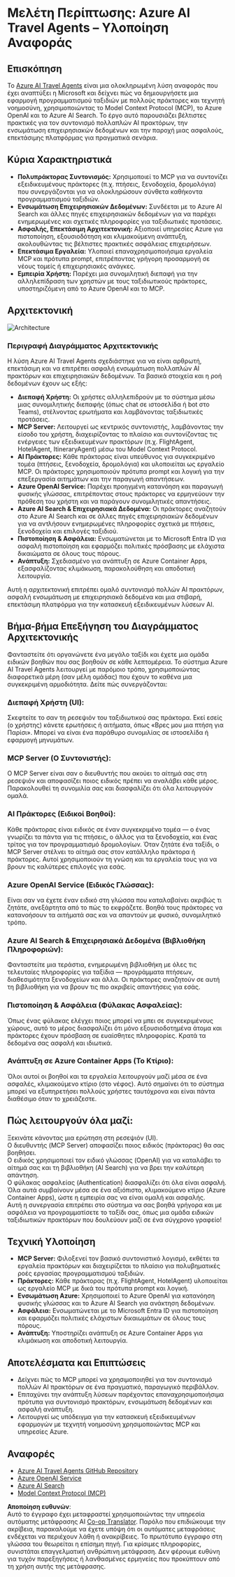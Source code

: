 <!--
CO_OP_TRANSLATOR_METADATA:
{
  "original_hash": "4d3415b9d2bf58bc69be07f945a69e07",
  "translation_date": "2025-05-20T23:38:52+00:00",
  "source_file": "09-CaseStudy/README.md",
  "language_code": "el"
}
-->
# Μελέτη Περίπτωσης: Azure AI Travel Agents – Υλοποίηση Αναφοράς

## Επισκόπηση

Το [Azure AI Travel Agents](https://github.com/Azure-Samples/azure-ai-travel-agents) είναι μια ολοκληρωμένη λύση αναφοράς που έχει αναπτύξει η Microsoft και δείχνει πώς να δημιουργήσετε μια εφαρμογή προγραμματισμού ταξιδιών με πολλούς πράκτορες και τεχνητή νοημοσύνη, χρησιμοποιώντας το Model Context Protocol (MCP), το Azure OpenAI και το Azure AI Search. Το έργο αυτό παρουσιάζει βέλτιστες πρακτικές για τον συντονισμό πολλαπλών AI πρακτόρων, την ενσωμάτωση επιχειρησιακών δεδομένων και την παροχή μιας ασφαλούς, επεκτάσιμης πλατφόρμας για πραγματικά σενάρια.

## Κύρια Χαρακτηριστικά
- **Πολυπράκτορας Συντονισμός:** Χρησιμοποιεί το MCP για να συντονίζει εξειδικευμένους πράκτορες (π.χ. πτήσεις, ξενοδοχεία, δρομολόγια) που συνεργάζονται για να ολοκληρώσουν σύνθετα καθήκοντα προγραμματισμού ταξιδιών.
- **Ενσωμάτωση Επιχειρησιακών Δεδομένων:** Συνδέεται με το Azure AI Search και άλλες πηγές επιχειρησιακών δεδομένων για να παρέχει ενημερωμένες και σχετικές πληροφορίες για ταξιδιωτικές προτάσεις.
- **Ασφαλής, Επεκτάσιμη Αρχιτεκτονική:** Αξιοποιεί υπηρεσίες Azure για πιστοποίηση, εξουσιοδότηση και κλιμακούμενη ανάπτυξη, ακολουθώντας τις βέλτιστες πρακτικές ασφάλειας επιχειρήσεων.
- **Επεκτάσιμα Εργαλεία:** Υλοποιεί επαναχρησιμοποιήσιμα εργαλεία MCP και πρότυπα prompt, επιτρέποντας γρήγορη προσαρμογή σε νέους τομείς ή επιχειρησιακές ανάγκες.
- **Εμπειρία Χρήστη:** Παρέχει μια συνομιλητική διεπαφή για την αλληλεπίδραση των χρηστών με τους ταξιδιωτικούς πράκτορες, υποστηριζόμενη από το Azure OpenAI και το MCP.

## Αρχιτεκτονική
![Architecture](https://raw.githubusercontent.com/Azure-Samples/azure-ai-travel-agents/main/docs/ai-travel-agents-architecture-diagram.png)

### Περιγραφή Διαγράμματος Αρχιτεκτονικής

Η λύση Azure AI Travel Agents σχεδιάστηκε για να είναι αρθρωτή, επεκτάσιμη και να επιτρέπει ασφαλή ενσωμάτωση πολλαπλών AI πρακτόρων και επιχειρησιακών δεδομένων. Τα βασικά στοιχεία και η ροή δεδομένων έχουν ως εξής:

- **Διεπαφή Χρήστη:** Οι χρήστες αλληλεπιδρούν με το σύστημα μέσω μιας συνομιλητικής διεπαφής (όπως chat σε ιστοσελίδα ή bot στο Teams), στέλνοντας ερωτήματα και λαμβάνοντας ταξιδιωτικές προτάσεις.
- **MCP Server:** Λειτουργεί ως κεντρικός συντονιστής, λαμβάνοντας την είσοδο του χρήστη, διαχειρίζοντας το πλαίσιο και συντονίζοντας τις ενέργειες των εξειδικευμένων πρακτόρων (π.χ. FlightAgent, HotelAgent, ItineraryAgent) μέσω του Model Context Protocol.
- **AI Πράκτορες:** Κάθε πράκτορας είναι υπεύθυνος για συγκεκριμένο τομέα (πτήσεις, ξενοδοχεία, δρομολόγια) και υλοποιείται ως εργαλείο MCP. Οι πράκτορες χρησιμοποιούν πρότυπα prompt και λογική για την επεξεργασία αιτημάτων και την παραγωγή απαντήσεων.
- **Azure OpenAI Service:** Παρέχει προηγμένη κατανόηση και παραγωγή φυσικής γλώσσας, επιτρέποντας στους πράκτορες να ερμηνεύουν την πρόθεση του χρήστη και να παράγουν συνομιλητικές απαντήσεις.
- **Azure AI Search & Επιχειρησιακά Δεδομένα:** Οι πράκτορες αναζητούν στο Azure AI Search και σε άλλες πηγές επιχειρησιακών δεδομένων για να αντλήσουν ενημερωμένες πληροφορίες σχετικά με πτήσεις, ξενοδοχεία και επιλογές ταξιδιού.
- **Πιστοποίηση & Ασφάλεια:** Ενσωματώνεται με το Microsoft Entra ID για ασφαλή πιστοποίηση και εφαρμόζει πολιτικές πρόσβασης με ελάχιστα δικαιώματα σε όλους τους πόρους.
- **Ανάπτυξη:** Σχεδιασμένο για ανάπτυξη σε Azure Container Apps, εξασφαλίζοντας κλιμάκωση, παρακολούθηση και αποδοτική λειτουργία.

Αυτή η αρχιτεκτονική επιτρέπει ομαλό συντονισμό πολλών AI πρακτόρων, ασφαλή ενσωμάτωση με επιχειρησιακά δεδομένα και μια στιβαρή, επεκτάσιμη πλατφόρμα για την κατασκευή εξειδικευμένων λύσεων AI.

## Βήμα-βήμα Επεξήγηση του Διαγράμματος Αρχιτεκτονικής
Φανταστείτε ότι οργανώνετε ένα μεγάλο ταξίδι και έχετε μια ομάδα ειδικών βοηθών που σας βοηθούν σε κάθε λεπτομέρεια. Το σύστημα Azure AI Travel Agents λειτουργεί με παρόμοιο τρόπο, χρησιμοποιώντας διαφορετικά μέρη (σαν μέλη ομάδας) που έχουν το καθένα μια συγκεκριμένη αρμοδιότητα. Δείτε πώς συνεργάζονται:

### Διεπαφή Χρήστη (UI):
Σκεφτείτε το σαν τη ρεσεψιόν του ταξιδιωτικού σας πράκτορα. Εκεί εσείς (ο χρήστης) κάνετε ερωτήσεις ή αιτήματα, όπως «Βρες μου μια πτήση για Παρίσι». Μπορεί να είναι ένα παράθυρο συνομιλίας σε ιστοσελίδα ή εφαρμογή μηνυμάτων.

### MCP Server (Ο Συντονιστής):
Ο MCP Server είναι σαν ο διευθυντής που ακούει το αίτημά σας στη ρεσεψιόν και αποφασίζει ποιος ειδικός πρέπει να αναλάβει κάθε μέρος. Παρακολουθεί τη συνομιλία σας και διασφαλίζει ότι όλα λειτουργούν ομαλά.

### AI Πράκτορες (Ειδικοί Βοηθοί):
Κάθε πράκτορας είναι ειδικός σε έναν συγκεκριμένο τομέα — ο ένας γνωρίζει τα πάντα για τις πτήσεις, ο άλλος για τα ξενοδοχεία, και ένας τρίτος για τον προγραμματισμό δρομολογίων. Όταν ζητάτε ένα ταξίδι, ο MCP Server στέλνει το αίτημά σας στον κατάλληλο πράκτορα ή πράκτορες. Αυτοί χρησιμοποιούν τη γνώση και τα εργαλεία τους για να βρουν τις καλύτερες επιλογές για εσάς.

### Azure OpenAI Service (Ειδικός Γλώσσας):
Είναι σαν να έχετε έναν ειδικό στη γλώσσα που καταλαβαίνει ακριβώς τι ζητάτε, ανεξάρτητα από το πώς το εκφράζετε. Βοηθά τους πράκτορες να κατανοήσουν τα αιτήματά σας και να απαντούν με φυσικό, συνομιλητικό τρόπο.

### Azure AI Search & Επιχειρησιακά Δεδομένα (Βιβλιοθήκη Πληροφοριών):
Φανταστείτε μια τεράστια, ενημερωμένη βιβλιοθήκη με όλες τις τελευταίες πληροφορίες για ταξίδια — προγράμματα πτήσεων, διαθεσιμότητα ξενοδοχείων και άλλα. Οι πράκτορες αναζητούν σε αυτή τη βιβλιοθήκη για να βρουν τις πιο ακριβείς απαντήσεις για εσάς.

### Πιστοποίηση & Ασφάλεια (Φύλακας Ασφαλείας):
Όπως ένας φύλακας ελέγχει ποιος μπορεί να μπει σε συγκεκριμένους χώρους, αυτό το μέρος διασφαλίζει ότι μόνο εξουσιοδοτημένα άτομα και πράκτορες έχουν πρόσβαση σε ευαίσθητες πληροφορίες. Κρατά τα δεδομένα σας ασφαλή και ιδιωτικά.

### Ανάπτυξη σε Azure Container Apps (Το Κτίριο):
Όλοι αυτοί οι βοηθοί και τα εργαλεία λειτουργούν μαζί μέσα σε ένα ασφαλές, κλιμακούμενο κτίριο (στο νέφος). Αυτό σημαίνει ότι το σύστημα μπορεί να εξυπηρετήσει πολλούς χρήστες ταυτόχρονα και είναι πάντα διαθέσιμο όταν το χρειάζεστε.

## Πώς λειτουργούν όλα μαζί:

Ξεκινάτε κάνοντας μια ερώτηση στη ρεσεψιόν (UI).  
Ο διευθυντής (MCP Server) αποφασίζει ποιος ειδικός (πράκτορας) θα σας βοηθήσει.  
Ο ειδικός χρησιμοποιεί τον ειδικό γλώσσας (OpenAI) για να καταλάβει το αίτημά σας και τη βιβλιοθήκη (AI Search) για να βρει την καλύτερη απάντηση.  
Ο φύλακας ασφαλείας (Authentication) διασφαλίζει ότι όλα είναι ασφαλή.  
Όλα αυτά συμβαίνουν μέσα σε ένα αξιόπιστο, κλιμακούμενο κτίριο (Azure Container Apps), ώστε η εμπειρία σας να είναι ομαλή και ασφαλής.  
Αυτή η συνεργασία επιτρέπει στο σύστημα να σας βοηθά γρήγορα και με ασφάλεια να προγραμματίσετε το ταξίδι σας, όπως μια ομάδα ειδικών ταξιδιωτικών πρακτόρων που δουλεύουν μαζί σε ένα σύγχρονο γραφείο!

## Τεχνική Υλοποίηση
- **MCP Server:** Φιλοξενεί τον βασικό συντονιστικό λογισμό, εκθέτει τα εργαλεία πρακτόρων και διαχειρίζεται το πλαίσιο για πολυβηματικές ροές εργασίας προγραμματισμού ταξιδιών.
- **Πράκτορες:** Κάθε πράκτορας (π.χ. FlightAgent, HotelAgent) υλοποιείται ως εργαλείο MCP με δικά του πρότυπα prompt και λογική.
- **Ενσωμάτωση Azure:** Χρησιμοποιεί το Azure OpenAI για κατανόηση φυσικής γλώσσας και το Azure AI Search για ανάκτηση δεδομένων.
- **Ασφάλεια:** Ενσωματώνεται με το Microsoft Entra ID για πιστοποίηση και εφαρμόζει πολιτικές ελάχιστων δικαιωμάτων σε όλους τους πόρους.
- **Ανάπτυξη:** Υποστηρίζει ανάπτυξη σε Azure Container Apps για κλιμάκωση και αποδοτική λειτουργία.

## Αποτελέσματα και Επιπτώσεις
- Δείχνει πώς το MCP μπορεί να χρησιμοποιηθεί για τον συντονισμό πολλών AI πρακτόρων σε ένα πραγματικό, παραγωγικό περιβάλλον.
- Επιταχύνει την ανάπτυξη λύσεων παρέχοντας επαναχρησιμοποιήσιμα πρότυπα για συντονισμό πρακτόρων, ενσωμάτωση δεδομένων και ασφαλή ανάπτυξη.
- Λειτουργεί ως υπόδειγμα για την κατασκευή εξειδικευμένων εφαρμογών με τεχνητή νοημοσύνη χρησιμοποιώντας MCP και υπηρεσίες Azure.

## Αναφορές
- [Azure AI Travel Agents GitHub Repository](https://github.com/Azure-Samples/azure-ai-travel-agents)
- [Azure OpenAI Service](https://azure.microsoft.com/en-us/products/ai-services/openai-service/)
- [Azure AI Search](https://azure.microsoft.com/en-us/products/ai-services/ai-search/)
- [Model Context Protocol (MCP)](https://modelcontextprotocol.io/)

**Αποποίηση ευθυνών**:  
Αυτό το έγγραφο έχει μεταφραστεί χρησιμοποιώντας την υπηρεσία αυτόματης μετάφρασης AI [Co-op Translator](https://github.com/Azure/co-op-translator). Παρόλο που επιδιώκουμε την ακρίβεια, παρακαλούμε να έχετε υπόψη ότι οι αυτόματες μεταφράσεις ενδέχεται να περιέχουν λάθη ή ανακρίβειες. Το πρωτότυπο έγγραφο στη γλώσσα του θεωρείται η επίσημη πηγή. Για κρίσιμες πληροφορίες, συνιστάται επαγγελματική ανθρώπινη μετάφραση. Δεν φέρουμε ευθύνη για τυχόν παρεξηγήσεις ή λανθασμένες ερμηνείες που προκύπτουν από τη χρήση αυτής της μετάφρασης.